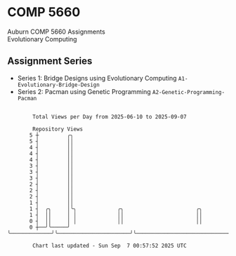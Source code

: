 # COMP 5660
Auburn COMP 5660 Assignments  
Evolutionary Computing

## Assignment Series
- Series 1: Bridge Designs using Evolutionary Computing `A1-Evolutionary-Bridge-Design`
- Series 2: Pacman using Genetic Programming `A2-Genetic-Programming-Pacman`

```

        Total Views per Day from 2025-06-10 to 2025-09-07

        Repository Views
       5 ┼         ╭╮
       5 ┤         ││
       4 ┤         ││
       4 ┤         ││
       4 ┤         ││
       3 ┤         ││
       3 ┤         ││
       3 ┤         ││
       2 ┤         ││
       2 ┤         ││
       2 ┤         ││
       1 ┤         ││
       1 ┤  ╭╮     │╰╮             ╭╮                       ╭╮
       1 ┤  ││     │ │             ││                       ││
       0 ┤  ││     │ │             ││                       ││
       0 ┼──╯╰─────╯ ╰─────────────╯╰───────────────────────╯╰─────────────────────────────────────

        Chart last updated - Sun Sep  7 00:57:52 2025 UTC
        
```
